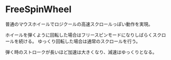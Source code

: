 FreeSpinWheel
=============

普通のマウスホイールでロジクールの高速スクロールっぽい動作を実現。

ホイールを弾くように回転した場合はフリースピンモードになりしばらくスクロールを続ける。
ゆっくり回転した場合は通常のスクロールを行う。

弾く時のストロークが長いほど加速は大きくなり、減速はゆっくりとなる。
